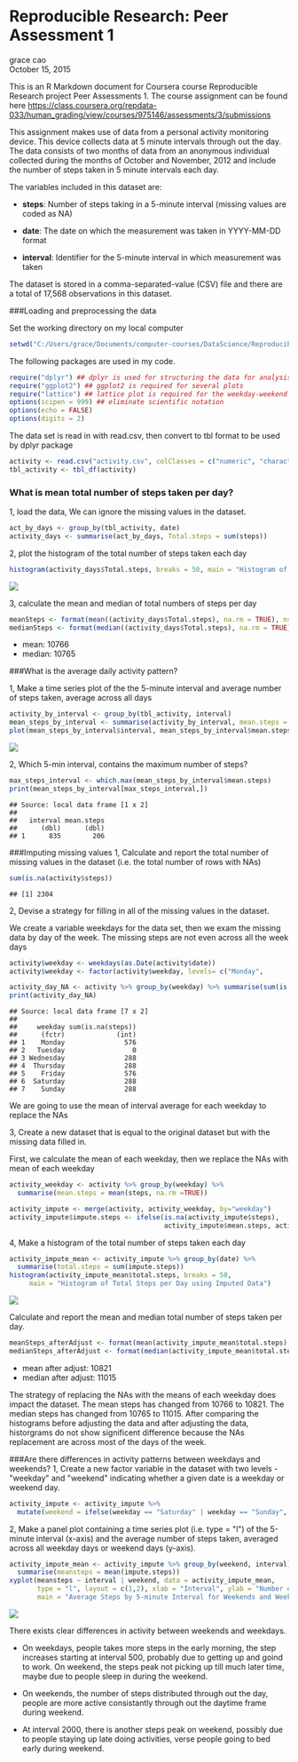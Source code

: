 # Reproducible Research: Peer Assessment 1
grace cao  
October 15, 2015  

This is an R Markdown document for Coursera course Reproducible Research project Peer Assessments 1. 
The course assignment can be found here <https://class.coursera.org/repdata-033/human_grading/view/courses/975146/assessments/3/submissions>

This assignment makes use of data from a personal activity monitoring device. This device collects data at 5 minute intervals through out the day. The data consists of two months of data from an anonymous individual collected during the months of October and November, 2012 and include the number of steps taken in 5 minute intervals each day.

The variables included in this dataset are:

* **steps**: Number of steps taking in a 5-minute interval (missing values are coded as NA)

* **date**: The date on which the measurement was taken in YYYY-MM-DD format

* **interval**: Identifier for the 5-minute interval in which measurement was taken

The dataset is stored in a comma-separated-value (CSV) file and there are a total of 17,568 observations in this dataset.

###Loading and preprocessing the data

Set the working directory on my local computer

```r
setwd("C:/Users/grace/Documents/computer-courses/DataScience/ReproducibleResearch/RepData_PeerAssessment1")
```
The following packages are used in my code.

```r
require("dplyr") ## dplyr is used for structuring the data for analysis
require("ggplot2") ## ggplot2 is required for several plots 
require("lattice") ## lattice plot is required for the weekday-weekend plot
options(scipen = 999) ## eliminate scientific notation
options(echo = FALSE)
options(digits = 2)
```

The data set is read in with read.csv, then convert to tbl format to be used by dplyr package

```r
activity <- read.csv("activity.csv", colClasses = c("numeric", "character", "numeric"))
tbl_activity <- tbl_df(activity)
```

### What is mean total number of steps taken per day?

1, load the data, We can ignore the missing values in the dataset.

```r
act_by_days <- group_by(tbl_activity, date)
activity_days <- summarise(act_by_days, Total.steps = sum(steps))
```

2, plot the histogram of the total number of steps taken each day

```r
histogram(activity_days$Total.steps, breaks = 50, main = "Histogram of Total Steps by Day")
```

![](PA1_template_files/figure-html/unnamed-chunk-5-1.png) 

3, calculate the mean and median of total numbers of steps per day

```r
meanSteps <- format(mean((activity_days$Total.steps), na.rm = TRUE), nsmall = 0)
medianSteps <- format(median((activity_days$Total.steps), na.rm = TRUE), nsmall = 0)
```

* mean: 10766
* median: 10765

###What is the average daily activity pattern?

1, Make a time series plot of the the 5-minute interval and average number of steps taken, average across all days


```r
activity_by_interval <- group_by(tbl_activity, interval)
mean_steps_by_interval <- summarise(activity_by_interval, mean.steps = mean(steps, na.rm =TRUE))
plot(mean_steps_by_interval$interval, mean_steps_by_interval$mean.steps, type="l", xlab = "5 minutes interval by day", ylab = "mean steps", main = "Daily Activity Pattern")
```

![](PA1_template_files/figure-html/unnamed-chunk-7-1.png) 

2, Which 5-min interval, contains the maximum number of steps?


```r
max_steps_interval <- which.max(mean_steps_by_interval$mean.steps)
print(mean_steps_by_interval[max_steps_interval,])
```

```
## Source: local data frame [1 x 2]
## 
##   interval mean.steps
##      (dbl)      (dbl)
## 1      835        206
```

###Imputing missing values
1, Calculate and report the total number of missing values in the dataset (i.e. the total number of rows with NAs)

```r
sum(is.na(activity$steps))
```

```
## [1] 2304
```

2, Devise a strategy for filling in all of the missing values in the dataset.

We create a variable weekdays for the data set, then we exam the missing data by day of the week. The missing steps are not even across all the week days

```r
activity$weekday <- weekdays(as.Date(activity$date))
activity$weekday <- factor(activity$weekday, levels= c("Monday",                                                    "Tuesday", "Wednesday", "Thursday", "Friday", "Saturday", "Sunday"))

activity_day_NA <- activity %>% group_by(weekday) %>% summarise(sum(is.na(steps)))
print(activity_day_NA)
```

```
## Source: local data frame [7 x 2]
## 
##     weekday sum(is.na(steps))
##      (fctr)             (int)
## 1    Monday               576
## 2   Tuesday                 0
## 3 Wednesday               288
## 4  Thursday               288
## 5    Friday               576
## 6  Saturday               288
## 7    Sunday               288
```

We are going to use the mean of interval average for each weekday to replace the NAs

3, Create a new dataset that is equal to the original dataset but with the missing data filled in.

First, we calculate the mean of each weekday, then we replace the NAs with mean of each weekday

```r
activity_weekday <- activity %>% group_by(weekday) %>% 
  summarise(mean.steps = mean(steps, na.rm =TRUE))

activity_impute <- merge(activity, activity_weekday, by="weekday")
activity_impute$impute.steps <- ifelse(is.na(activity_impute$steps), 
                                       activity_impute$mean.steps, activity_impute$steps)
```

4, Make a histogram of the total number of steps taken each day 


```r
activity_impute_mean <- activity_impute %>% group_by(date) %>% 
  summarise(total.steps = sum(impute.steps))
histogram(activity_impute_mean$total.steps, breaks = 50, 
     main = "Histogram of Total Steps per Day using Imputed Data")
```

![](PA1_template_files/figure-html/unnamed-chunk-12-1.png) 

Calculate and report the mean and median total number of steps taken per day.

```r
meanSteps_afterAdjust <- format(mean(activity_impute_mean$total.steps), nsmall = 0)
medianSteps_afterAdjust <- format(median(activity_impute_mean$total.steps), nsmall = 0)
```

* mean after adjust: 10821
* median after adjust: 11015

The strategy of replacing the NAs with the means of each weekday does impact the dataset. The mean steps has changed from 10766 to 10821. The median steps has changed from 10765 to 11015. After comparing the histograms before adjusting the data and after adjusting the data, historgrams do not show significent difference because the NAs replacement are across most of the days of the week. 


###Are there differences in activity patterns between weekdays and weekends?
1, Create a new factor variable in the dataset with two levels - "weekday" and "weekend" indicating whether a given date is a weekday or weekend day.

```r
activity_impute <- activity_impute %>% 
  mutate(weekend = ifelse(weekday == "Saturday" | weekday == "Sunday", "weekend", "weekday"))
```
2, Make a panel plot containing a time series plot (i.e. type = "l") of the 5-minute interval (x-axis) and the average number of steps taken, averaged across all weekday days or weekend days (y-axis). 


```r
activity_impute_mean <- activity_impute %>% group_by(weekend, interval) %>% 
  summarise(meansteps = mean(impute.steps))
xyplot(meansteps ~ interval | weekend, data = activity_impute_mean, 
       type = "l", layout = c(1,2), xlab = "Interval", ylab = "Number of Steps", 
       main = "Average Steps by 5-minute Interval for Weekends and Weekdays")
```

![](PA1_template_files/figure-html/unnamed-chunk-15-1.png) 

There exists clear differences in activity between weekends and weekdays. 

* On weekdays, people takes more steps in the early morning, the step increases starting at interval 500, probably due to getting up and goind to work. On weekend, the steps peak not picking up till much later time, maybe due to people sleep in during the weekend. 

* On weekends, the number of steps distributed through out the day, people are more active consistantly through out the daytime frame during weekend. 

* At interval 2000, there is another steps peak on weekend, possibly due to people staying up late doing activities, verse people going to bed early during weekend. 
